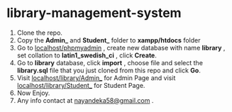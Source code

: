 # library-management-system


1. Clone the repo.
2. Copy the <b>Admin_</b> and <b>Student_</b> folder to <b>xampp/htdocs</b> folder
3. Go to <a href="http://localhost/phpmyadmin" target="_blank">localhost/phpmyadmin</a> , create new database with name  <b>library</b> , set collation to <b>latin1_swedish_ci</b> , click <b>Create</b>.
4. Go to <b>library</b> database, click <b>import</b> , choose file and select the <b>library.sql</b> file that you just cloned from this repo and click <b>Go</b>.
5. Visit <a target="_blank" href="http://localhost/library/Admin_/">localhost/library/Admin_</a> for Admin Page and visit <a target="_blank" href="http://localhost/library/Student_">localhost/library/Student_</a> for Student Page.
6. Now Enjoy.
7. Any info contact at nayandeka58@gmail.com .
